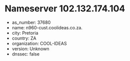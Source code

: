 # Nameserver 102.132.174.104

* as_number: 37680
* name: n960-cust.coolideas.co.za.
* city: Pretoria
* country: ZA
* organization: COOL-IDEAS
* version: Unknown
* dnssec: false
